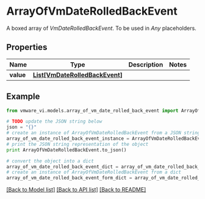 # ArrayOfVmDateRolledBackEvent

A boxed array of *VmDateRolledBackEvent*. To be used in *Any* placeholders. 

## Properties
Name | Type | Description | Notes
------------ | ------------- | ------------- | -------------
**value** | [**List[VmDateRolledBackEvent]**](VmDateRolledBackEvent.md) |  | 

## Example

```python
from vmware_vi.models.array_of_vm_date_rolled_back_event import ArrayOfVmDateRolledBackEvent

# TODO update the JSON string below
json = "{}"
# create an instance of ArrayOfVmDateRolledBackEvent from a JSON string
array_of_vm_date_rolled_back_event_instance = ArrayOfVmDateRolledBackEvent.from_json(json)
# print the JSON string representation of the object
print ArrayOfVmDateRolledBackEvent.to_json()

# convert the object into a dict
array_of_vm_date_rolled_back_event_dict = array_of_vm_date_rolled_back_event_instance.to_dict()
# create an instance of ArrayOfVmDateRolledBackEvent from a dict
array_of_vm_date_rolled_back_event_form_dict = array_of_vm_date_rolled_back_event.from_dict(array_of_vm_date_rolled_back_event_dict)
```
[[Back to Model list]](../README.md#documentation-for-models) [[Back to API list]](../README.md#documentation-for-api-endpoints) [[Back to README]](../README.md)


